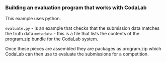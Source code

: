 ### Building an evaluation program that works with CodaLab

This example uses python.

`evaluate.py` - is an example that checks that the submission data matches the truth data
`metadata` - this is a file that lists the contents of the program.zip bundle for the CodaLab system.

Once these pieces are assembled they are packages as program.zip which CodaLab can then use to evaluate the submissions
for a competition.
